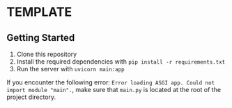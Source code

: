 # TEMPLATE

## Getting Started

1. Clone this repository
2. Install the required dependencies with `pip install -r requirements.txt`
3. Run the server with `uvicorn main:app`

If you encounter the following error: `Error loading ASGI app. Could not import module "main".`, make sure that `main.py` is located at the root of the project directory.
